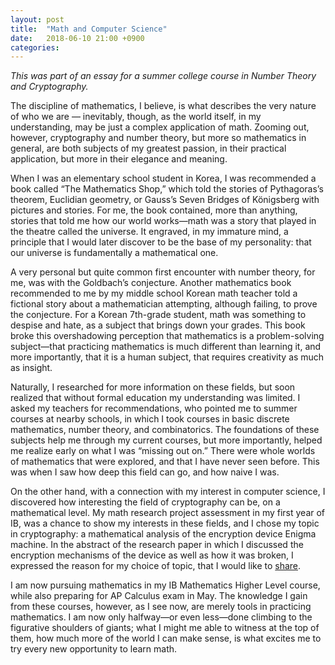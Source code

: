 ```yaml
---
layout: post
title:  "Math and Computer Science"
date:   2018-06-10 21:00 +0900
categories:
---
```


*This was part of an essay for a summer college course in Number Theory and Cryptography.*

The discipline of mathematics, I believe, is what describes the very nature of who we are — inevitably, though, as the world itself, in my understanding, may be just a complex application of math. Zooming out, however, cryptography and number theory, but more so mathematics in general, are both subjects of my greatest passion, in their practical application, but more in their elegance and meaning.

When I was an elementary school student in Korea, I was recommended a book called “The Mathematics Shop,” which told the stories of Pythagoras’s theorem, Euclidian geometry, or Gauss’s Seven Bridges of Königsberg with pictures and stories. For me, the book contained, more than anything, stories that told me how our world works—math was a story that played in the theatre called the universe. It engraved, in my immature mind, a principle that I would later discover to be the base of my personality: that our universe is fundamentally a mathematical one.

A very personal but quite common first encounter with number theory, for me, was with the Goldbach’s conjecture. Another mathematics book recommended to me by my middle school Korean math teacher told a fictional story about a mathematician attempting, although failing, to prove the conjecture. For a Korean 7th-grade student, math was something to despise and hate, as a subject that brings down your grades. This book broke this overshadowing perception that mathematics is a problem-solving subject—that practicing mathematics is much different than learning it, and more importantly, that it is a human subject, that requires creativity as much as insight.

Naturally, I researched for more information on these fields, but soon realized that without formal education my understanding was limited. I asked my teachers for recommendations, who pointed me to summer courses at nearby schools, in which I took courses in basic discrete mathematics, number theory, and combinatorics. The foundations of these subjects help me through my current courses, but more importantly, helped me realize early on what I was “missing out on.” There were whole worlds of mathematics that were explored, and that I have never seen before. This was when I saw how deep this field can go, and how naive I was.

On the other hand, with a connection with my interest in computer science, I discovered how interesting the field of cryptography can be, on a mathematical level. My math research project assessment in my first year of IB, was a chance to show my interests in these fields, and I chose my topic in cryptography: a mathematical analysis of the encryption device Enigma machine. In the abstract of the research paper in which I discussed the encryption mechanisms of the device as well as how it was broken, I expressed the reason for my choice of topic, that I would like to [share](/blog/2017/12/01/thoughts-on-encryption.html).

I am now pursuing mathematics in my IB Mathematics Higher Level course, while also preparing for AP Calculus exam in May. The knowledge I gain from these courses, however, as I see now, are merely tools in practicing mathematics. I am now only halfway—or even less—done climbing to the figurative shoulders of giants; what I might me able to witness at the top of them, how much more of the world I can make sense, is what excites me to try every new opportunity to learn math.

